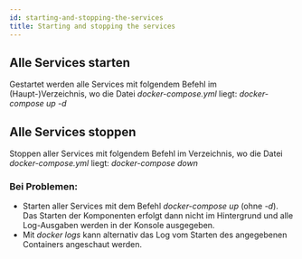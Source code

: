 ```yaml
---
id: starting-and-stopping-the-services
title: Starting and stopping the services
---
```


## Alle Services starten
Gestartet werden alle Services mit folgendem Befehl im (Haupt-)Verzeichnis, wo die Datei *docker-compose.yml* liegt: *docker-compose up -d*  

## Alle Services stoppen
Stoppen aller Services mit folgendem Befehl im Verzeichnis, wo die Datei *docker-compose.yml* liegt: *docker-compose down*

### Bei Problemen:
* Starten aller Services mit dem Befehl *docker-compose up* (ohne *-d*). Das Starten der Komponenten erfolgt dann nicht im Hintergrund und alle Log-Ausgaben werden in der Konsole ausgegeben.
* Mit *docker logs <containerName>* kann alternativ das Log vom Starten des angegebenen Containers angeschaut werden.